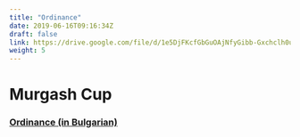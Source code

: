 ```yaml
---
title: "Ordinance"
date: 2019-06-16T09:16:34Z
draft: false
link: https://drive.google.com/file/d/1e5DjFKcfGbGuOAjNfyGibb-Gxchclh0u/view
weight: 5
---
```

# Murgash Cup

### [Ordinance (in Bulgarian)](https://drive.google.com/file/d/1e5DjFKcfGbGuOAjNfyGibb-Gxchclh0u/view)

